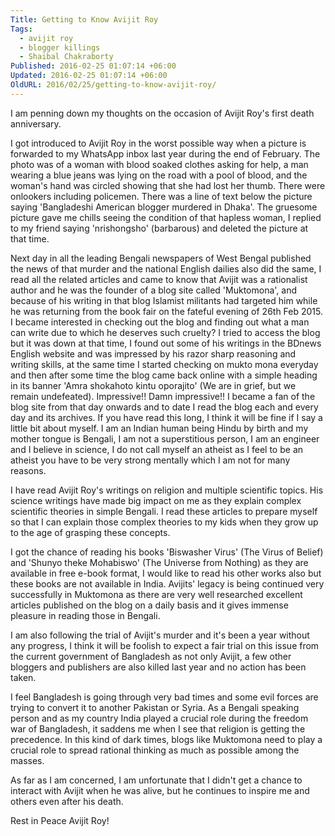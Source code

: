 ```yaml
---
Title: Getting to Know Avijit Roy
Tags:
  - avijit roy
  - blogger killings
  - Shaibal Chakraborty
Published: 2016-02-25 01:07:14 +06:00
Updated: 2016-02-25 01:07:14 +06:00
OldURL: 2016/02/25/getting-to-know-avijit-roy/
---
```


I am penning down my thoughts on the occasion of Avijit Roy's first death anniversary.

I got introduced to Avijit Roy in the worst possible way when a picture is forwarded to my WhatsApp inbox last year during the end of February. The photo was of a woman with blood soaked clothes asking for help, a man wearing a blue jeans was lying on the road with a pool of blood, and the woman's hand was circled showing that she had lost her thumb. There were onlookers including policemen. There was a line of text below the picture saying 'Bangladeshi American blogger murdered in Dhaka'. The gruesome picture gave me chills seeing the condition of that hapless woman, I replied to my friend saying 'nrishongsho' (barbarous) and deleted the picture at that time.

Next day in all the leading Bengali newspapers of West Bengal published the news of that murder and the national English dailies also did the same, I read all the related articles and came to know that Avijit was a rationalist author and he was the founder of a blog site called 'Muktomona', and because of his writing in that blog Islamist militants had targeted him while he was returning from the book fair on the fateful evening of 26th Feb 2015. I became interested in checking out the blog and finding out what a man can write due to which he deserves such cruelty? I tried to access the blog but it was down at that time, I found out some of his writings in the BDnews English website and was impressed by his razor sharp reasoning and writing skills, at the same time I started checking on mukto mona everyday and then after some time the blog came back online with a simple heading in its banner  'Amra shokahoto kintu oporajito'  (We are in grief, but we remain undefeated). Impressive!! Damn impressive!! I became a fan of the blog site from that day onwards and to date I read the blog each and every day and its archives. 
If you have read this long, I think it will be fine if I say a little bit about myself. I am an Indian human being Hindu by birth and my mother tongue is Bengali, I am not a superstitious person, I am an engineer and I believe in science, I do not call myself an atheist as I feel to be an atheist you have to be very strong mentally which I am not for many reasons. 

I have read Avijit Roy's writings on religion and multiple scientific topics. His science writings have made big impact on me as they explain complex scientific theories in simple Bengali. I read these articles to prepare myself so that I can explain those complex theories to my kids when they grow up to the age of grasping these concepts.

I got the chance of reading his books 'Biswasher Virus' (The Virus of Belief) and 'Shunyo theke Mohabiswo' (The Universe from Nothing) as they are available in free e-book format, I would like to read his other works also but these books are not available in India.
Avijits' legacy is being continued very successfully in Muktomona as there are very well researched excellent articles published on the blog on a daily basis and it gives immense pleasure in reading those in Bengali. 

I am also following the trial of Avijit's murder and it's been a year without any progress, I think it will be foolish to expect a fair trial on this issue from the current government of Bangladesh as not only Avijit, a few other bloggers and publishers are also killed last year and no action has been taken.

I feel Bangladesh is going through very bad times and some evil forces are trying to convert it to another Pakistan or Syria. As a Bengali speaking person and as my country India played a crucial role during the freedom war of Bangladesh, it saddens me when I see that religion is getting the precedence.
In this kind of dark times, blogs like Muktomona need to play a crucial role to spread rational thinking as much as possible among the masses.

As far as I am concerned, I am unfortunate that I didn't get a chance to interact with Avijit when he was alive, but he continues to inspire me and others even after his death.

Rest in Peace Avijit Roy!

